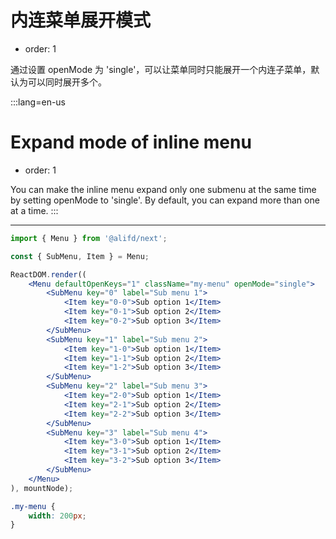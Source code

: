 # 内连菜单展开模式

- order: 1

通过设置 openMode 为 'single'，可以让菜单同时只能展开一个内连子菜单，默认为可以同时展开多个。

:::lang=en-us
# Expand mode of inline menu

- order: 1

You can make the inline menu expand only one submenu at the same time by setting openMode to 'single'. By default, you can expand more than one at a time.
:::

---

````jsx
import { Menu } from '@alifd/next';

const { SubMenu, Item } = Menu;

ReactDOM.render((
    <Menu defaultOpenKeys="1" className="my-menu" openMode="single">
        <SubMenu key="0" label="Sub menu 1">
            <Item key="0-0">Sub option 1</Item>
            <Item key="0-1">Sub option 2</Item>
            <Item key="0-2">Sub option 3</Item>
        </SubMenu>
        <SubMenu key="1" label="Sub menu 2">
            <Item key="1-0">Sub option 1</Item>
            <Item key="1-1">Sub option 2</Item>
            <Item key="1-2">Sub option 3</Item>
        </SubMenu>
        <SubMenu key="2" label="Sub menu 3">
            <Item key="2-0">Sub option 1</Item>
            <Item key="2-1">Sub option 2</Item>
            <Item key="2-2">Sub option 3</Item>
        </SubMenu>
        <SubMenu key="3" label="Sub menu 4">
            <Item key="3-0">Sub option 1</Item>
            <Item key="3-1">Sub option 2</Item>
            <Item key="3-2">Sub option 3</Item>
        </SubMenu>
    </Menu>
), mountNode);
````

````css
.my-menu {
    width: 200px;
}
````
